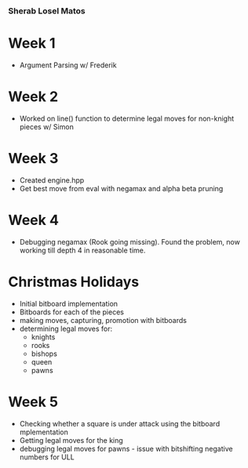 ### Sherab Losel Matos

# Week 1
- Argument Parsing w/ Frederik

# Week 2
- Worked on line() function to determine legal moves for non-knight pieces w/ Simon

# Week 3
- Created engine.hpp
- Get best move from eval with negamax and alpha beta pruning

# Week 4
- Debugging negamax (Rook going missing). Found the problem, now working till depth 4 in reasonable time.

# Christmas Holidays
- Initial bitboard implementation
- Bitboards for each of the pieces
- making moves, capturing, promotion with bitboards
- determining legal moves for:
  * knights
  * rooks
  * bishops
  * queen
  * pawns

# Week 5
- Checking whether a square is under attack using the bitboard mplementation
- Getting legal moves for the king
- debugging legal moves for pawns - issue with bitshifting negative numbers for ULL